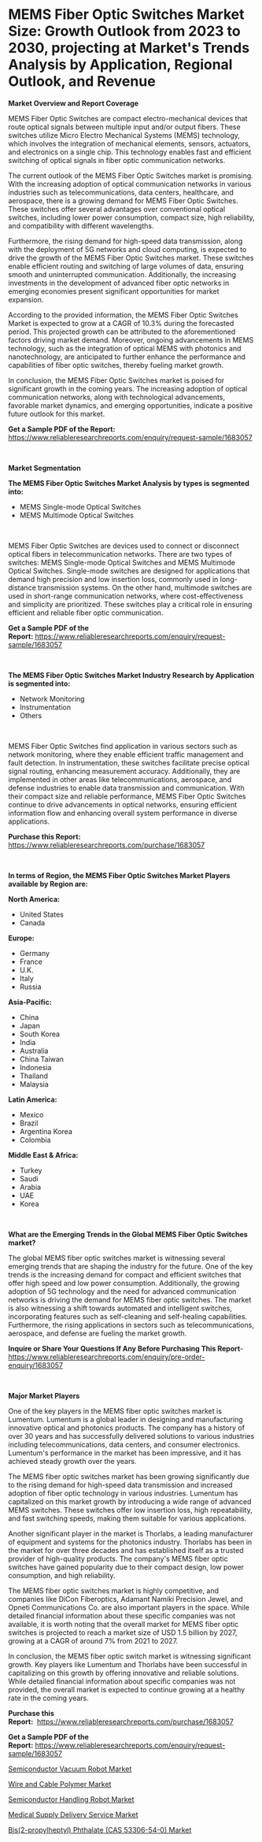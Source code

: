 <p><h1>MEMS Fiber Optic Switches Market Size: Growth Outlook from 2023 to 2030, projecting at Market's Trends Analysis by Application, Regional Outlook, and Revenue</h1></p><p><strong>Market Overview and Report Coverage</strong></p>
<p><p>MEMS Fiber Optic Switches are compact electro-mechanical devices that route optical signals between multiple input and/or output fibers. These switches utilize Micro Electro Mechanical Systems (MEMS) technology, which involves the integration of mechanical elements, sensors, actuators, and electronics on a single chip. This technology enables fast and efficient switching of optical signals in fiber optic communication networks.</p><p>The current outlook of the MEMS Fiber Optic Switches market is promising. With the increasing adoption of optical communication networks in various industries such as telecommunications, data centers, healthcare, and aerospace, there is a growing demand for MEMS Fiber Optic Switches. These switches offer several advantages over conventional optical switches, including lower power consumption, compact size, high reliability, and compatibility with different wavelengths.</p><p>Furthermore, the rising demand for high-speed data transmission, along with the deployment of 5G networks and cloud computing, is expected to drive the growth of the MEMS Fiber Optic Switches market. These switches enable efficient routing and switching of large volumes of data, ensuring smooth and uninterrupted communication. Additionally, the increasing investments in the development of advanced fiber optic networks in emerging economies present significant opportunities for market expansion.</p><p>According to the provided information, the MEMS Fiber Optic Switches Market is expected to grow at a CAGR of 10.3% during the forecasted period. This projected growth can be attributed to the aforementioned factors driving market demand. Moreover, ongoing advancements in MEMS technology, such as the integration of optical MEMS with photonics and nanotechnology, are anticipated to further enhance the performance and capabilities of fiber optic switches, thereby fueling market growth.</p><p>In conclusion, the MEMS Fiber Optic Switches market is poised for significant growth in the coming years. The increasing adoption of optical communication networks, along with technological advancements, favorable market dynamics, and emerging opportunities, indicate a positive future outlook for this market.</p></p>
<p><strong>Get a Sample PDF of the Report:</strong> <a href="https://www.reliableresearchreports.com/enquiry/request-sample/1683057">https://www.reliableresearchreports.com/enquiry/request-sample/1683057</a></p>
<p>&nbsp;</p>
<p><strong>Market Segmentation</strong></p>
<p><strong>The MEMS Fiber Optic Switches Market Analysis by types is segmented into:</strong></p>
<p><ul><li>MEMS Single-mode Optical Switches</li><li>MEMS Multimode Optical Switches</li></ul></p>
<p>&nbsp;</p>
<p><p>MEMS Fiber Optic Switches are devices used to connect or disconnect optical fibers in telecommunication networks. There are two types of switches: MEMS Single-mode Optical Switches and MEMS Multimode Optical Switches. Single-mode switches are designed for applications that demand high precision and low insertion loss, commonly used in long-distance transmission systems. On the other hand, multimode switches are used in short-range communication networks, where cost-effectiveness and simplicity are prioritized. These switches play a critical role in ensuring efficient and reliable fiber optic communication.</p></p>
<p><strong>Get a Sample PDF of the Report:</strong>&nbsp;<a href="https://www.reliableresearchreports.com/enquiry/request-sample/1683057">https://www.reliableresearchreports.com/enquiry/request-sample/1683057</a></p>
<p>&nbsp;</p>
<p><strong>The MEMS Fiber Optic Switches Market Industry Research by Application is segmented into:</strong></p>
<p><ul><li>Network Monitoring</li><li>Instrumentation</li><li>Others</li></ul></p>
<p>&nbsp;</p>
<p><p>MEMS Fiber Optic Switches find application in various sectors such as network monitoring, where they enable efficient traffic management and fault detection. In instrumentation, these switches facilitate precise optical signal routing, enhancing measurement accuracy. Additionally, they are implemented in other areas like telecommunications, aerospace, and defense industries to enable data transmission and communication. With their compact size and reliable performance, MEMS Fiber Optic Switches continue to drive advancements in optical networks, ensuring efficient information flow and enhancing overall system performance in diverse applications.</p></p>
<p><strong>Purchase this Report:</strong>&nbsp; <a href="https://www.reliableresearchreports.com/purchase/1683057">https://www.reliableresearchreports.com/purchase/1683057</a></p>
<p>&nbsp;</p>
<p><strong>In terms of Region, the MEMS Fiber Optic Switches Market Players available by Region are:</strong></p>
<p>
    <p> <strong> North America: </strong>
        <ul>
            <li>United States</li>
            <li>Canada</li>
        </ul>
        </p> 
    <p> <strong> Europe: </strong>
        <ul>
            <li>Germany</li>
            <li>France</li>
            <li>U.K.</li>
            <li>Italy</li>
            <li>Russia</li>
        </ul>
        </p> 
    <p> <strong> Asia-Pacific: </strong>
        <ul>
            <li>China</li>
            <li>Japan</li>
            <li>South Korea</li>
            <li>India</li>
            <li>Australia</li>
            <li>China Taiwan</li>
            <li>Indonesia</li>
            <li>Thailand</li>
            <li>Malaysia</li>
        </ul>
        </p> 
    <p> <strong> Latin America: </strong>
        <ul>
            <li>Mexico</li>
            <li>Brazil</li>
            <li>Argentina Korea</li>
            <li>Colombia</li>
        </ul>
        </p> 
    <p> <strong> Middle East & Africa: </strong>
        <ul>
            <li>Turkey</li>
            <li>Saudi</li>
            <li>Arabia</li>
            <li>UAE</li>
            <li>Korea</li>
        </ul>
    </p>
    </p>
<p>&nbsp;</p>
<p><strong>What are the Emerging Trends in the Global MEMS Fiber Optic Switches market?</strong></p>
<p><p>The global MEMS fiber optic switches market is witnessing several emerging trends that are shaping the industry for the future. One of the key trends is the increasing demand for compact and efficient switches that offer high speed and low power consumption. Additionally, the growing adoption of 5G technology and the need for advanced communication networks is driving the demand for MEMS fiber optic switches. The market is also witnessing a shift towards automated and intelligent switches, incorporating features such as self-cleaning and self-healing capabilities. Furthermore, the rising applications in sectors such as telecommunications, aerospace, and defense are fueling the market growth.</p></p>
<p><strong>Inquire or Share Your Questions If Any Before Purchasing This Report</strong>- <a href="https://www.reliableresearchreports.com/enquiry/pre-order-enquiry/1683057">https://www.reliableresearchreports.com/enquiry/pre-order-enquiry/1683057</a></p>
<p>&nbsp;</p>
<p><strong>Major Market Players</strong></p>
<p><p>One of the key players in the MEMS fiber optic switches market is Lumentum. Lumentum is a global leader in designing and manufacturing innovative optical and photonics products. The company has a history of over 30 years and has successfully delivered solutions to various industries including telecommunications, data centers, and consumer electronics. Lumentum's performance in the market has been impressive, and it has achieved steady growth over the years. </p><p>The MEMS fiber optic switches market has been growing significantly due to the rising demand for high-speed data transmission and increased adoption of fiber optic technology in various industries. Lumentum has capitalized on this market growth by introducing a wide range of advanced MEMS switches. These switches offer low insertion loss, high repeatability, and fast switching speeds, making them suitable for various applications.</p><p>Another significant player in the market is Thorlabs, a leading manufacturer of equipment and systems for the photonics industry. Thorlabs has been in the market for over three decades and has established itself as a trusted provider of high-quality products. The company's MEMS fiber optic switches have gained popularity due to their compact design, low power consumption, and high reliability.</p><p>The MEMS fiber optic switches market is highly competitive, and companies like DiCon Fiberoptics, Adamant Namiki Precision Jewel, and Opneti Communications Co. are also important players in the space. While detailed financial information about these specific companies was not available, it is worth noting that the overall market for MEMS fiber optic switches is projected to reach a market size of USD 1.5 billion by 2027, growing at a CAGR of around 7% from 2021 to 2027.</p><p>In conclusion, the MEMS fiber optic switch market is witnessing significant growth. Key players like Lumentum and Thorlabs have been successful in capitalizing on this growth by offering innovative and reliable solutions. While detailed financial information about specific companies was not provided, the overall market is expected to continue growing at a healthy rate in the coming years.</p></p>
<p><strong>Purchase this Report:</strong>&nbsp;&nbsp;<a href="https://www.reliableresearchreports.com/purchase/1683057">https://www.reliableresearchreports.com/purchase/1683057</a></p>
<p></p>
<p><strong>Get a Sample PDF of the Report:</strong>&nbsp;<a href="https://www.reliableresearchreports.com/enquiry/request-sample/1683057">https://www.reliableresearchreports.com/enquiry/request-sample/1683057</a></p>
<p><p><a href="https://medium.com/@vincentalvarez1980/analyzing-semiconductor-vacuum-robot-market-global-industry-perspective-and-forecast-2023-to-aa1edec891ee">Semiconductor Vacuum Robot Market</a></p><p><a href="https://github.com/sofyaavrova/Market-Research-Report-List-1/blob/main/wire-and-cable-polymer-market.md">Wire and Cable Polymer Market</a></p><p><a href="https://medium.com/@amandagarza17/semiconductor-handling-robot-market-analysis-and-sze-forecasted-for-period-from-2023-to-2030-55919c137493">Semiconductor Handling Robot Market</a></p><p><a href="https://github.com/kholmovskayalyudmila/Market-Research-Report-List-1/blob/main/medical-supply-delivery-service-market.md">Medical Supply Delivery Service Market</a></p><p><a href="https://www.linkedin.com/pulse/bis2-propylheptyl-phthalate-cas-53306-54-0-market-research/">Bis(2-propylheptyl) Phthalate (CAS 53306-54-0) Market</a></p></p>